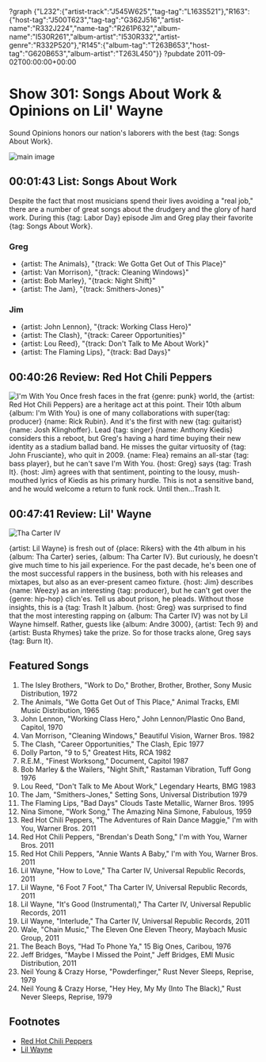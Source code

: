 ?graph {"L232":{"artist-track":"J545W625","tag-tag":"L163S521"},"R163":{"host-tag":"J500T623","tag-tag":"G362J516","artist-name":"R332J224","name-tag":"R261P632","album-name":"I530R261","album-artist":"I530R332","artist-genre":"R332P520"},"R145":{"album-tag":"T263B653","host-tag":"G620B653","album-artist":"T263L450"}}
?pubdate 2011-09-02T00:00:00+00:00

# Show 301: Songs About Work & Opinions on Lil' Wayne 
Sound Opinions honors our nation's laborers with the best {tag: Songs About Work}.

![main image](http://static.soundopinions.org/images/2009/laborday.jpg)

## 00:01:43 List: Songs About Work
Despite the fact that most musicians spend their lives avoiding a "real job," there are a number of great songs about the drudgery and the glory of hard work. During this {tag: Labor Day} episode Jim and Greg play their favorite {tag: Songs About Work}.

### Greg
- {artist: The Animals}, "{track: We Gotta Get Out of This Place}" 
- {artist: Van Morrison}, "{track: Cleaning Windows}"
- {artist: Bob Marley}, "{track: Night Shift}"
- {artist: The Jam}, "{track: Smithers-Jones}"

### Jim
- {artist: John Lennon}, "{track: Working Class Hero}"
- {artist: The Clash}, "{track: Career Opportunities}"
- {artist: Lou Reed}, "{track: Don't Talk to Me About Work}"
- {artist: The Flaming Lips}, "{track: Bad Days}"

## 00:40:26 Review: Red Hot Chili Peppers
![I'm With You](https://upload.wikimedia.org/wikipedia/en/7/74/RHCP_I'm_With_You_Cover.jpg "889780/450747622")
Once fresh faces in the frat {genre: punk} world, the {artist: Red Hot Chili Peppers} are a heritage act at this point. Their 10th album {album: I'm With You} is one of many collaborations with super{tag: producer} {name: Rick Rubin}. And it's the first with new {tag: guitarist} {name: Josh Klinghoffer}. Lead {tag: singer} {name: Anthony Kiedis} considers this a reboot, but Greg's having a hard time buying their new identity as a stadium ballad band. He misses the guitar virtuosity of {tag: John Frusciante}, who quit in 2009. {name: Flea} remains an all-star {tag: bass player}, but he can't save I'm With You. {host: Greg} says {tag: Trash It}. {host: Jim} agrees with that sentiment, pointing to the lousy, mush-mouthed lyrics of Kiedis as his primary hurdle. This is not a sensitive band, and he would welcome a return to funk rock. Until then...Trash It.

## 00:47:41 Review: Lil' Wayne
![Tha Carter IV](http://is5.mzstatic.com/image/thumb/Music/v4/1d/bd/1b/1dbd1be7-95e4-54d4-ffe5-76d233d466c4/source/600x600bb.jpg "5869117/459862427")

{artist: Lil Wayne} is fresh out of {place: Rikers} with the 4th album in his {album: Tha Carter} series, {album: Tha Carter IV}. But curiously, he doesn't give much time to his jail experience. For the past decade, he's been one of the most successful rappers in the business, both with his releases and mixtapes, but also as an ever-present cameo fixture. {host: Jim} describes {name: Weezy} as an interesting {tag: producer}, but he can't get over the {genre: hip-hop} clich'es. Tell us about prison, he pleads. Without those insights, this is a {tag: Trash It }album. {host: Greg} was surprised to find that the most interesting rapping on {album: Tha Carter IV} was not by Lil Wayne himself. Rather, guests like {album: Andre 3000}, {artist: Tech 9} and {artist: Busta Rhymes} take the prize. So for those tracks alone, Greg says {tag: Burn It}.



## Featured Songs
1. The Isley Brothers, "Work to Do," Brother, Brother, Brother, Sony Music Distribution, 1972
2. The Animals, "We Gotta Get Out of This Place," Animal Tracks, EMI Music Distribution, 1965
3. John Lennon, "Working Class Hero," John Lennon/Plastic Ono Band, Capitol, 1970
4. Van Morrison, "Cleaning Windows," Beautiful Vision, Warner Bros. 1982
5. The Clash, "Career Opportunities," The Clash, Epic 1977
6. Dolly Parton, "9 to 5," Greatest Hits, RCA 1982
7. R.E.M., "Finest Worksong," Document, Capitol 1987
8. Bob Marley & the Wailers, "Night Shift," Rastaman Vibration, Tuff Gong 1976
9. Lou Reed, "Don't Talk to Me About Work," Legendary Hearts, BMG 1983
10. The Jam, "Smithers-Jones," Setting Sons, Universal Distribution 1979
11. The Flaming Lips, "Bad Days" Clouds Taste Metallic, Warner Bros. 1995
12. Nina Simone, "Work Song," The Amazing Nina Simone, Fabulous, 1959
13. Red Hot Chili Peppers, "The Adventures of Rain Dance Maggie," I'm with You, Warner Bros. 2011
14. Red Hot Chili Peppers, "Brendan's Death Song," I'm with You, Warner Bros. 2011
15. Red Hot Chili Peppers, "Annie Wants A Baby," I'm with You, Warner Bros. 2011
16. Lil Wayne, "How to Love," Tha Carter IV, Universal Republic Records, 2011
17. Lil Wayne, "6 Foot 7 Foot," Tha Carter IV, Universal Republic Records, 2011
18. Lil Wayne, "It's Good (Instrumental)," Tha Carter IV, Universal Republic Records, 2011
19. Lil Wayne, "Interlude," Tha Carter IV, Universal Republic Records, 2011
20. Wale, "Chain Music," The Eleven One Eleven Theory, Maybach Music Group, 2011
21. The Beach Boys, "Had To Phone Ya," 15 Big Ones, Caribou, 1976
22. Jeff Bridges, "Maybe I Missed the Point," Jeff Bridges, EMI Music Distribution, 2011
23. Neil Young & Crazy Horse, "Powderfinger," Rust Never Sleeps, Reprise, 1979
24. Neil Young & Crazy Horse, "Hey Hey, My My (Into The Black)," Rust Never Sleeps, Reprise, 1979

## Footnotes
- [Red Hot Chili Peppers](http://redhotchilipeppers.com/)
- [Lil Wayne](http://www.youngmoney.com/#!all)
